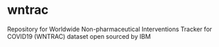 # wntrac
Repository for Worldwide Non-pharmaceutical Interventions Tracker for COVID19 (WNTRAC) dataset  open sourced by IBM
